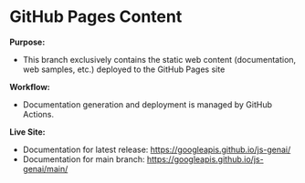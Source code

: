 # GitHub Pages Content

**Purpose:** 

* This branch exclusively contains the static web content (documentation, web samples, etc.) deployed to the GitHub Pages site

**Workflow:**

* Documentation generation and deployment is managed by GitHub Actions.

**Live Site:** 

* Documentation for latest release: https://googleapis.github.io/js-genai/
* Documentation for main branch: https://googleapis.github.io/js-genai/main/
